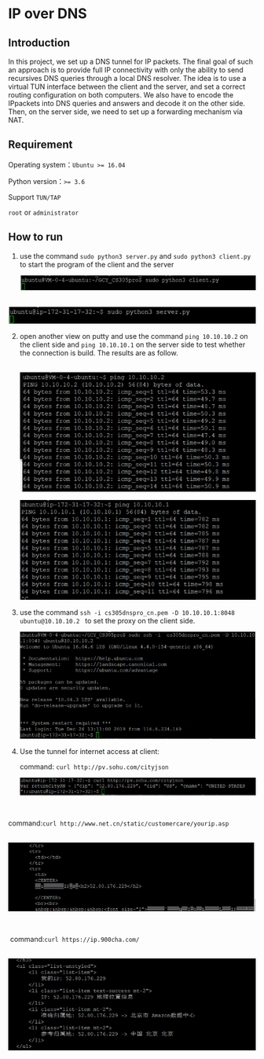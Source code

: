 # IP over DNS

## Introduction

In this project, we set up a DNS tunnel for IP packets. The final goal of such an approach is to provide full IP connectivity with only the ability to send recursives DNS queries through a local DNS resolver. The idea is to use a virtual TUN interface between the client and the server, and set a correct routing configuration on both computers. We also have to encode the IPpackets into DNS queries and answers and decode it on the other side. Then, on the server side, we need to set up a forwarding mechanism via NAT.

## Requirement

Operating system：`Ubuntu >= 16.04`

Python version：`>= 3.6`

Support `TUN/TAP`

`root` or `administrator`



## How to run

1. use the command `sudo python3 server.py` and `sudo python3 client.py` to start the program of the client and the server

      ![1](https://github.com/wettera/CS305-IP-over-DNS/blob/master/command_screenshot/1.png)

​          ![2](https://github.com/wettera/CS305-IP-over-DNS/blob/master/command_screenshot/2.png)

2. open another view on putty and use the command `ping 10.10.10.2`  on the client side and `ping 10.10.10.1` on the server side to test whether the connection is build. The results are as follow.

    ​       ![3](https://github.com/wettera/CS305-IP-over-DNS/blob/master/command_screenshot/3.png)
    
    ![4](https://github.com/wettera/CS305-IP-over-DNS/blob/master/command_screenshot/4.png)

3. use the command `ssh -i cs305dnspro_cn.pem -D 10.10.10.1:8048 ubuntu@10.10.10.2 ` to set the proxy on the client side.

   ![5](https://github.com/wettera/CS305-IP-over-DNS/blob/master/command_screenshot/5.png)

4. Use the tunnel for internet access at client:

    command: `curl http://pv.sohu.com/cityjson`

   ![6](https://github.com/wettera/CS305-IP-over-DNS/blob/master/command_screenshot/6.png)

​        

​        command:`curl http://www.net.cn/static/customercare/yourip.asp`

​           ![7](https://github.com/wettera/CS305-IP-over-DNS/blob/master/command_screenshot/7.png)

​     

​        command:`curl https://ip.900cha.com/`

​      ![8](https://github.com/wettera/CS305-IP-over-DNS/blob/master/command_screenshot/8.png)

